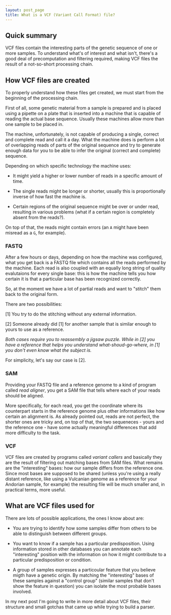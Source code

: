 ```yaml
---
layout: post_page
title: What is a VCF (Variant Call Format) file?
---
```



Quick summary
-------------
VCF files contain the interesting parts of the genetic sequence of one or more samples. To understand what's of interest and what isn't, there's a good deal of precomputation and filtering required, making VCF files the result of a not-so-short processing chain.


How VCF files are created
-------------------------
To properly understand how these files get created, we must start from the beginning of the processing chain. 

First of all, some genetic material from a sample is prepared and is placed using a pipette on a plate that is inserted into a machine that is capable of reading the actual base sequence. Usually these machines allow more than one sample to be placed in.

The machine, unfortunately, is not capable of producing a single, correct and complete read and call it a day. What the machine does is perform a lot of overlapping reads of parts of the original sequence and try to generate enough data for you to be able to infer the original (correct and complete) sequence.

Depending on which specific technology the machine uses:

   * It might yield a higher or lower number of reads in a specific amount of time.

   * The single reads might be longer or shorter, usually this is proportionally inverse of how fast the machine is. 

   * Certain regions of the original sequence might be over or under read, resulting in various problems (what if a certain region is completely absent from the reads?).

On top of that, the reads might contain errors (an `A` might have been misread as a `G`, for example).

### FASTQ ###

After a few hours or days, depending on how the machine was configured, what you get back is a FASTQ file which contains all the reads performed by the machine.
Each read is also coupled with an equally long string of quality evalutaions for every single base: this is how the machine tells you how certain it is that a particular base has been recognized correctly.

So, at the moment we have a lot of partial reads and want to "stitch" them back to the original form.

There are two possibilities:

[1] You try to do the stitching without any external information.

[2] Someone already did [1] for another sample that is similar enough to yours to use as a reference.

*Both cases require you to reassembly a jigsaw puzzle. 
While in [2] you have a reference that helps you understand what-shoud-go-where, in [1] you don't even know what the subject is.* 

For simplicity, let's say our case is [2].

### SAM ###

Providing your FASTQ file and a reference genome to a kind of program called *read aligner*, you get a SAM file  that tells where each of your reads should be aligned.

More specifically, for each read, you get the coordinate where its counterpart starts in the reference genome plus other informations like how certain an alignment is.
As already pointed out, reads are not perfect, the shorter ones are tricky and, on top of that, the two sequeneces - yours and the reference one - have some actually meaningful differences that add more difficulty to the task.

### VCF ###

VCF files are created by programs called *variant callers* and basically they are the result of filtering out matching bases from SAM files. What remains are the "interesting" bases: how our sample differs from the reference one. Since most bases are supposed to be shared (unless you're using a really distant reference, like using a Vulcanian genome as a reference for your Andorian sample, for example) the resulting file will be much smaller and, in practical terms, more useful.


What are VCF files used for
---------------------------
There are lots of possible applications, the ones I know about are:

* You are trying to identify how some samples differ from others to be able to distinguish between different groups.

* You want to know if a sample has a particular predisposition. Using information stored in other databases you can annotate each "interesting" position with the information on how it might contribute to a particular predisposition or condition.

* A group of samples expresses a particoular feature that you believe migth have a genetic origin. By matching the "interesting" bases of these samples against a "control group" (similar samples that don't show the feature in question) you can isolate the most probable bases involved.


In my next post I'm going to write in more detail about VCF files, their structure and small gotchas that came up while trying to build a parser.



